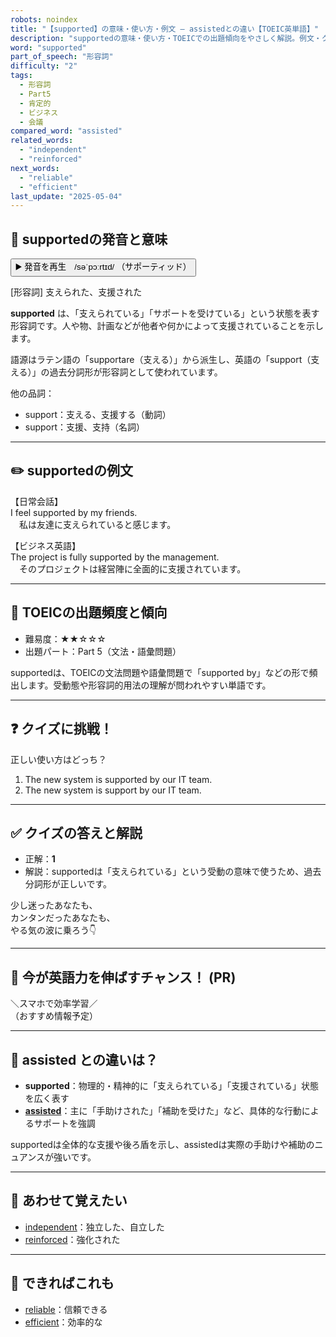 ```yaml
---
robots: noindex
title: "【supported】の意味・使い方・例文 ― assistedとの違い【TOEIC英単語】"
description: "supportedの意味・使い方・TOEICでの出題傾向をやさしく解説。例文・クイズ付きでassistedとの違いもわかりやすく学べます。"
word: "supported"
part_of_speech: "形容詞"
difficulty: "2"
tags:
  - 形容詞
  - Part5
  - 肯定的
  - ビジネス
  - 会議
compared_word: "assisted"
related_words:
  - "independent"
  - "reinforced"
next_words:
  - "reliable"
  - "efficient"
last_update: "2025-05-04"
---
```


## 🔰 supportedの発音と意味

<button class="play-audio" onclick="playTTS('supported')">
  <span class="play-audio-main">
    ▶️ 発音を再生　/səˈpɔːrtɪd/
  </span>
  <span class="play-audio-sub">
    （サポーティッド）
  </span>
</button>

[形容詞] 支えられた、支援された

**supported** は、「支えられている」「サポートを受けている」という状態を表す形容詞です。人や物、計画などが他者や何かによって支援されていることを示します。

語源はラテン語の「supportare（支える）」から派生し、英語の「support（支える）」の過去分詞形が形容詞として使われています。

他の品詞：  
- support：支える、支援する（動詞）
- support：支援、支持（名詞）

---

## ✏️ supportedの例文

【日常会話】  
I feel supported by my friends.  
　私は友達に支えられていると感じます。

【ビジネス英語】  
The project is fully supported by the management.  
　そのプロジェクトは経営陣に全面的に支援されています。

---

## 🎯 TOEICの出題頻度と傾向

- 難易度：★★☆☆☆
- 出題パート：Part 5（文法・語彙問題）

supportedは、TOEICの文法問題や語彙問題で「supported by」などの形で頻出します。受動態や形容詞的用法の理解が問われやすい単語です。

---

## ❓ クイズに挑戦！

正しい使い方はどっち？

1. The new system is supported by our IT team.  
2. The new system is support by our IT team.

---

## ✅ クイズの答えと解説

- 正解：**1**
- 解説：supportedは「支えられている」という受動の意味で使うため、過去分詞形が正しいです。

少し迷ったあなたも、  
カンタンだったあなたも、  
やる気の波に乗ろう👇️

---

## 🚀 今が英語力を伸ばすチャンス！ (PR)

<div class="info-center">
＼スマホで効率学習／<br>  
（おすすめ情報予定）
</div>

---

## 🤔  assisted との違いは？

- **supported**：物理的・精神的に「支えられている」「支援されている」状態を広く表す
- **[assisted](/assisted)**：主に「手助けされた」「補助を受けた」など、具体的な行動によるサポートを強調

supportedは全体的な支援や後ろ盾を示し、assistedは実際の手助けや補助のニュアンスが強いです。

---

## 🧩 あわせて覚えたい

- [independent](/independent)：独立した、自立した
- [reinforced](/reinforced)：強化された

---

## 📖 できればこれも

- [reliable](/reliable)：信頼できる
- [efficient](/efficient)：効率的な

<!-- cvid: aid37_bid05 -->
